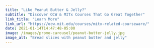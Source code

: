 ```yaml
---
title: "Like Peanut Butter & Jelly?"
subtitle: "Discover OCW & MITx Courses That Go Great Together"
link_title: "Learn More"
link_url: "https://ocw.mit.edu/courses/mitx-related-courseware/"
date: 2021-01-14T14:47:48-05:00
image: /images/promo-carousel/peanut-butter-jelly.jpg
image_alt: "Bread slices with peanut butter and jelly"
---
```

